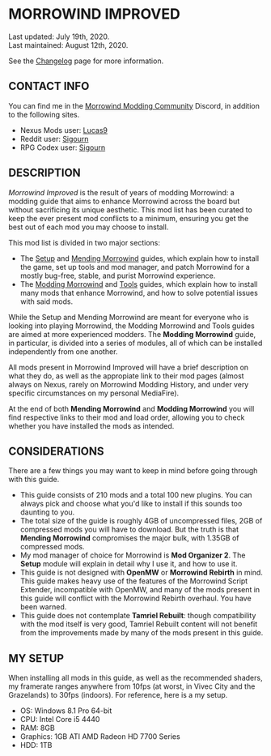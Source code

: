 # MORROWIND IMPROVED

Last updated: July 19th, 2020.  
Last maintained: August 12th, 2020. 

See the [Changelog](https://github.com/Sigourn/morrowind-improved/blob/master/changelog.md) page for more information.

## CONTACT INFO

You can find me in the [Morrowind Modding Community](https://discord.me/mwmods) Discord, in addition to the following sites.

- Nexus Mods user: [Lucas9](https://www.nexusmods.com/morrowind/users/14600469)
- Reddit user: [Sigourn](https://www.reddit.com/user/Sigourn)
- RPG Codex user: [Sigourn](https://rpgcodex.net/forums/index.php?members/sigourn.21476/)

## DESCRIPTION

*Morrowind Improved* is the result of years of modding Morrowind: a modding guide that aims to enhance Morrowind across the board but without sacrificing its unique aesthetic. This mod list has been curated to keep the ever present mod conflicts to a minimum, ensuring you get the best out of each mod you may choose to install.

This mod list is divided in two major sections:

- The [Setup](https://github.com/Sigourn/morrowind-improved/blob/master/setup.md) and [Mending Morrowind](https://github.com/Sigourn/morrowind-improved/blob/master/mendingmw.md) guides, which explain how to install the game, set up tools and mod manager, and patch Morrowind for a mostly bug-free, stable, and purist Morrowind experience.
- The [Modding Morrowind](https://github.com/Sigourn/morrowind-improved/blob/master/moddingmw.md) and [Tools](https://github.com/Sigourn/morrowind-improved/blob/master/mwtools.md) guides, which explain how to install many mods that enhance Morrowind, and how to solve potential issues with said mods.

While the Setup and Mending Morrowind are meant for everyone who is looking into playing Morrowind, the Modding Morrowind and Tools guides are aimed at more experienced modders. The **Modding Morrowind** guide, in particular, is divided into a series of modules, all of which can be installed independently from one another.

All mods present in Morrowind Improved will have a brief description on what they do, as well as the appropiate link to their mod pages (almost always on Nexus, rarely on Morrowind Modding History, and under very specific circumstances on my personal MediaFire).

At the end of both **Mending Morrowind** and **Modding Morrowind** you will find respective links to their mod and load order, allowing you to check whether you have installed the mods as intended.

## CONSIDERATIONS

There are a few things you may want to keep in mind before going through with this guide.

- This guide consists of 210 mods and a total 100 new plugins. You can always pick and choose what you'd like to install if this sounds too daunting to you.
- The total size of the guide is roughly 4GB of uncompressed files, 2GB of compressed mods you will have to download. But the truth is that **Mending Morrowind** compromises the major bulk, with 1.35GB of compressed mods.
- My mod manager of choice for Morrowind is **Mod Organizer 2**. The **Setup** module will explain in detail why I use it, and how to use it.
- This guide is not designed with **OpenMW** or **Morrowind Rebirth** in mind. This guide makes heavy use of the features of the Morrowind Script Extender, incompatible with OpenMW, and many of the mods present in this guide will conflict with the Morrowind Rebirth overhaul. You have been warned.
- This guide does not contemplate **Tamriel Rebuilt**: though compatibility with the mod itself is very good, Tamriel Rebuilt content will not benefit from the improvements made by many of the mods present in this guide.

## MY SETUP

When installing all mods in this guide, as well as the recommended shaders, my framerate ranges anywhere from 10fps (at worst, in Vivec City and the Grazelands) to 30fps (indoors). For reference, here is a my setup.

- OS: Windows 8.1 Pro 64-bit
- CPU: Intel Core i5 4440
- RAM: 8GB
- Graphics: 1GB ATI AMD Radeon HD 7700 Series
- HDD: 1TB
